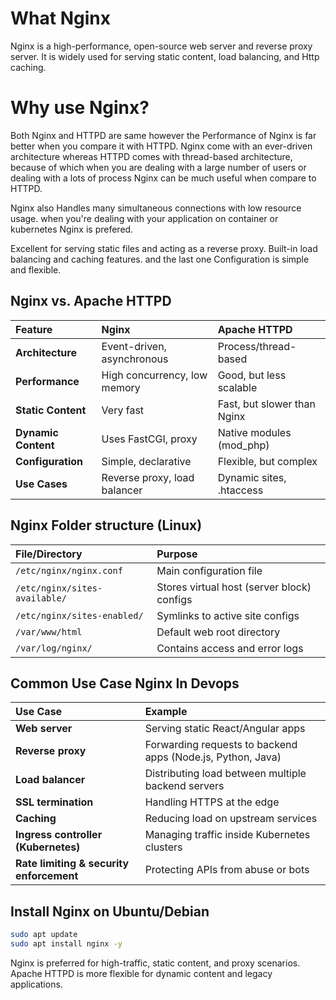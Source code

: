 # What Nginx
Nginx is a high-performance, open-source web server and reverse proxy server. It is widely used for serving static content, load balancing, and Http caching.


# Why use Nginx?

Both Nginx and HTTPD are same however the Performance of Nginx is far better when you compare it with HTTPD. Nginx come with an ever-driven architecture whereas HTTPD comes with thread-based architecture, because of which when you are dealing with a large number of users or dealing with a lots of process Nginx can be much useful when compare to HTTPD.

Nginx also Handles many simultaneous connections with low resource usage. when you're dealing with your application on container or kubernetes Nginx is prefered.

Excellent for serving static files and acting as a reverse proxy.
Built-in load balancing and caching features. and the last one Configuration is simple and flexible. 


## Nginx vs. Apache HTTPD

| Feature | Nginx | Apache HTTPD |
| :--- | :--- | :--- |
| **Architecture** | Event-driven, asynchronous | Process/thread-based |
| **Performance** | High concurrency, low memory | Good, but less scalable |
| **Static Content** | Very fast | Fast, but slower than Nginx |
| **Dynamic Content** | Uses FastCGI, proxy | Native modules (mod_php) |
| **Configuration** | Simple, declarative | Flexible, but complex |
| **Use Cases** | Reverse proxy, load balancer | Dynamic sites, .htaccess |

## Nginx Folder structure (Linux)
| File/Directory | Purpose |
| :--- | :--- |
| `/etc/nginx/nginx.conf` | Main configuration file |
| `/etc/nginx/sites-available/` | Stores virtual host (server block) configs |
| `/etc/nginx/sites-enabled/` | Symlinks to active site configs |
| `/var/www/html` | Default web root directory |
| `/var/log/nginx/` | Contains access and error logs |

## Common Use Case Nginx In Devops

| Use Case | Example |
| :--- | :--- |
| **Web server** | Serving static React/Angular apps |
| **Reverse proxy** | Forwarding requests to backend apps (Node.js, Python, Java) |
| **Load balancer** | Distributing load between multiple backend servers |
| **SSL termination** | Handling HTTPS at the edge |
| **Caching** | Reducing load on upstream services |
| **Ingress controller (Kubernetes)** | Managing traffic inside Kubernetes clusters |
| **Rate limiting & security enforcement** | Protecting APIs from abuse or bots |

## Install Nginx on Ubuntu/Debian
```bash
sudo apt update
sudo apt install nginx -y
```


Nginx is preferred for high-traffic, static content, and proxy scenarios. Apache HTTPD is more flexible for dynamic content and legacy applications.
